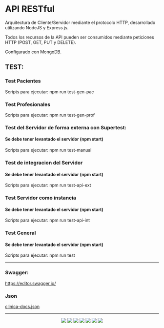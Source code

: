 # API RESTful

Arquitectura de Cliente/Servidor mediante el protocolo HTTP, desarrollado utilizando NodeJS y Express.js.

Todos los recursos de la API pueden ser consumidos mediante peticiones HTTP (POST, GET, PUT y DELETE).

Configurado con MongoDB.


## TEST:
### Test Pacientes

Scripts para ejecutar: npm run test-gen-pac 

### Test Profesionales
Scripts para ejecutar: npm run test-gen-prof

### Test del Servidor de forma externa con Supertest:
#### **Se debe tener levantado el servidor (npm start)**
Scripts para ejecutar: npm run test-manual

### Test de integracion del Servidor
#### **Se debe tener levantado el servidor (npm start)**
Scripts para ejecutar: npm run test-api-ext

### Test Servidor como instancia
#### **Se debe tener levantado el servidor (npm start)**
Scripts para ejecutar: npm run test-api-int

### Test General
#### **Se debe tener levantado el servidor (npm start)**
Scripts para ejecutar: npm run test


---


### Swagger: 
https://editor.swagger.io/

### Json
[clinica-docs.json](https://github.com/chiaracx/TP2_tpfinal/files/13453297/clinica-docs.json)


---

<div align="center">
  
<img src="https://img.shields.io/badge/JavaScript-323330?style=for-the-badge&logo=javascript&logoColor=F7DF1E" />

<img src="https://img.shields.io/badge/HTML5-E34F26?style=for-the-badge&logo=html5&logoColor=white" />

<img src="https://img.shields.io/badge/Express%20js-000000?style=for-the-badge&logo=express&logoColor=white" />

<img src="https://img.shields.io/badge/Node%20js-339933?style=for-the-badge&logo=nodedotjs&logoColor=white" />

<img src="https://img.shields.io/badge/MongoDB-4EA94B?style=for-the-badge&logo=mongodb&logoColor=white" />

<img src="https://img.shields.io/badge/VSCode-0078D4?style=for-the-badge&logo=visual%20studio%20code&logoColor=white" />

<img src="https://img.shields.io/badge/Postman-FF6C37?style=for-the-badge&logo=Postman&logoColor=white" />

</div
  
---

